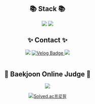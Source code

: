 <div align=center>
	<h2>📚 Stack 📚</h2>
</div>
<div align="center">
	<img src="https://img.shields.io/badge/Java-007396?style=flat&logo=Conda-Forge&logoColor=white" />
	<img src="https://img.shields.io/badge/Spring-6DB33F?style=flat&logo=Spring&logoColor=white" />
	<br>
</div>
<div align=center>
	<h2>✨ Contact ✨</h2>
</div>
<div align="center">
	<img src="https://img.shields.io/badge/Notion-000000?style=flat&logo=Notion&logoColor=white" />
	<a href="https://velog.io/@victoriapasta/posts">
    <img src="https://img.shields.io/badge/Velog-20C997?style=flat&logo=Velog&logoColor=white" alt="Velog Badge" />
</a>
	<img src="https://img.shields.io/badge/Gmail-EA4335?style=flat&logo=Gmail&logoColor=white" />
	<br>
</div>
<br>
<div align=center>
	<h2>🌱 Baekjoon Online Judge 🌱</h2>
	<img src="https://img.shields.io/badge/Python-3776AB?style=flat&logo=Python&logoColor=white" />

	
[![Solved.ac프로필](http://mazassumnida.wtf/api/generate_badge?boj=timel1109)](https://solved.ac/timel1109)
  
<!--
**Victoriapasta/Victoriapasta** is a ✨ _special_ ✨ repository because its `README.md` (this file) appears on your GitHub profile.

Here are some ideas to get you started:

- 🔭 I’m currently working on ...
- 🌱 I’m currently learning ...
- 👯 I’m looking to collaborate on ...
- 🤔 I’m looking for help with ...
- 💬 Ask me about ...
- 📫 How to reach me: ...
- 😄 Pronouns: ...
- ⚡ Fun fact: ...
-->
